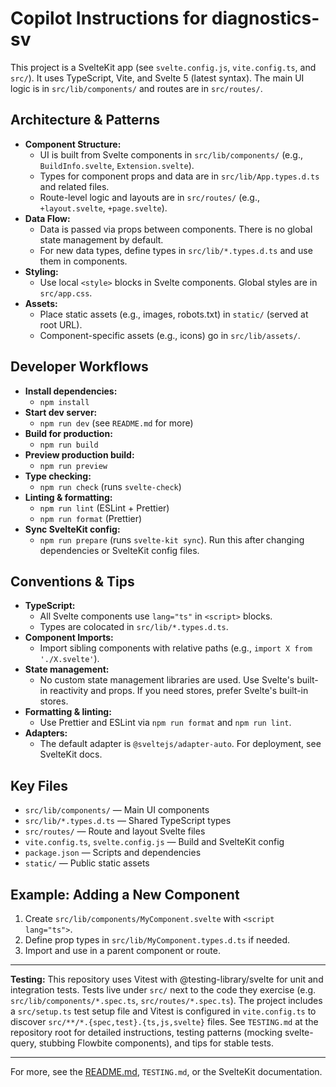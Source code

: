 # Copilot Instructions for diagnostics-sv

This project is a SvelteKit app (see `svelte.config.js`, `vite.config.ts`, and `src/`). It uses TypeScript, Vite, and Svelte 5 (latest syntax). The main UI logic is in `src/lib/components/` and routes are in `src/routes/`.

## Architecture & Patterns

- **Component Structure:**
  - UI is built from Svelte components in `src/lib/components/` (e.g., `BuildInfo.svelte`, `Extension.svelte`).
  - Types for component props and data are in `src/lib/App.types.d.ts` and related files.
  - Route-level logic and layouts are in `src/routes/` (e.g., `+layout.svelte`, `+page.svelte`).
- **Data Flow:**
  - Data is passed via props between components. There is no global state management by default.
  - For new data types, define types in `src/lib/*.types.d.ts` and use them in components.
- **Styling:**
  - Use local `<style>` blocks in Svelte components. Global styles are in `src/app.css`.
- **Assets:**
  - Place static assets (e.g., images, robots.txt) in `static/` (served at root URL).
  - Component-specific assets (e.g., icons) go in `src/lib/assets/`.

## Developer Workflows

- **Install dependencies:**
  - `npm install`
- **Start dev server:**
  - `npm run dev` (see `README.md` for more)
- **Build for production:**
  - `npm run build`
- **Preview production build:**
  - `npm run preview`
- **Type checking:**
  - `npm run check` (runs `svelte-check`)
- **Linting & formatting:**
  - `npm run lint` (ESLint + Prettier)
  - `npm run format` (Prettier)
- **Sync SvelteKit config:**
  - `npm run prepare` (runs `svelte-kit sync`). Run this after changing dependencies or SvelteKit config files.

## Conventions & Tips

- **TypeScript:**
  - All Svelte components use `lang="ts"` in `<script>` blocks.
  - Types are colocated in `src/lib/*.types.d.ts`.
- **Component Imports:**
  - Import sibling components with relative paths (e.g., `import X from './X.svelte'`).
- **State management:**
  - No custom state management libraries are used. Use Svelte's built-in reactivity and props. If you need stores, prefer Svelte's built-in stores.
- **Formatting & linting:**
  - Use Prettier and ESLint via `npm run format` and `npm run lint`.
- **Adapters:**
  - The default adapter is `@sveltejs/adapter-auto`. For deployment, see SvelteKit docs.

## Key Files

- `src/lib/components/` — Main UI components
- `src/lib/*.types.d.ts` — Shared TypeScript types
- `src/routes/` — Route and layout Svelte files
- `vite.config.ts`, `svelte.config.js` — Build and SvelteKit config
- `package.json` — Scripts and dependencies
- `static/` — Public static assets

## Example: Adding a New Component

1. Create `src/lib/components/MyComponent.svelte` with `<script lang="ts">`.
2. Define prop types in `src/lib/MyComponent.types.d.ts` if needed.
3. Import and use in a parent component or route.

---

**Testing:** This repository uses Vitest with @testing-library/svelte for unit and integration tests. Tests live under `src/` next to the code they exercise (e.g. `src/lib/components/*.spec.ts`, `src/routes/*.spec.ts`). The project includes a `src/setup.ts` test setup file and Vitest is configured in `vite.config.ts` to discover `src/**/*.{spec,test}.{ts,js,svelte}` files. See `TESTING.md` at the repository root for detailed instructions, testing patterns (mocking svelte-query, stubbing Flowbite components), and tips for stable tests.

---

For more, see the [README.md](../README.md), `TESTING.md`, or the SvelteKit documentation.
